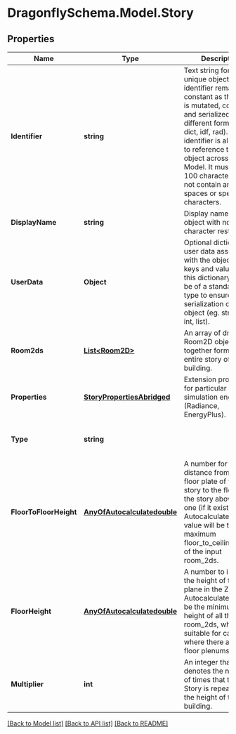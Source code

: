 
# DragonflySchema.Model.Story

## Properties

Name | Type | Description | Notes
------------ | ------------- | ------------- | -------------
**Identifier** | **string** | Text string for a unique object ID. This identifier remains constant as the object is mutated, copied, and serialized to different formats (eg. dict, idf, rad). This identifier is also used to reference the object across a Model. It must be &lt; 100 characters and not contain any spaces or special characters. | 
**DisplayName** | **string** | Display name of the object with no character restrictions. | [optional] 
**UserData** | **Object** | Optional dictionary of user data associated with the object.All keys and values of this dictionary should be of a standard data type to ensure correct serialization of the object (eg. str, float, int, list). | [optional] 
**Room2ds** | [**List&lt;Room2D&gt;**](Room2D.md) | An array of dragonfly Room2D objects that together form an entire story of a building. | 
**Properties** | [**StoryPropertiesAbridged**](StoryPropertiesAbridged.md) | Extension properties for particular simulation engines (Radiance, EnergyPlus). | 
**Type** | **string** |  | [optional] [readonly] [default to "Story"]
**FloorToFloorHeight** | [**AnyOfAutocalculatedouble**](AnyOfAutocalculatedouble.md) | A number for the distance from the floor plate of this story to the floor of the story above this one (if it exists). If Autocalculate, this value will be the maximum floor_to_ceiling_height of the input room_2ds. | [optional] 
**FloorHeight** | [**AnyOfAutocalculatedouble**](AnyOfAutocalculatedouble.md) | A number to indicate the height of the floor plane in the Z axis.If Autocalculate, this will be the minimum floor height of all the room_2ds, which is suitable for cases where there are no floor plenums. | [optional] 
**Multiplier** | **int** | An integer that denotes the number of times that this Story is repeated over the height of the building. | [optional] [default to 1]

[[Back to Model list]](../README.md#documentation-for-models)
[[Back to API list]](../README.md#documentation-for-api-endpoints)
[[Back to README]](../README.md)

